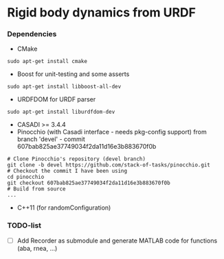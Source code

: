 # Rigid body dynamics from URDF


### Dependencies
* CMake
```
sudo apt-get install cmake
```
* Boost for unit-testing and some asserts
```
sudo apt-get install libboost-all-dev
```
* URDFDOM for URDF parser
```
sudo apt-get install liburdfdom-dev
```
* CASADI >= 3.4.4
* Pinocchio (with Casadi interface - needs pkg-config support) from branch 'devel' - commit 607bab825ae37749034f2da11d16e3b883670f0b
```
# Clone Pinocchio's repository (devel branch)
git clone -b devel https://github.com/stack-of-tasks/pinocchio.git
# Checkout the commit I have been using
cd pinocchio
git checkout 607bab825ae37749034f2da11d16e3b883670f0b
# Build from source
...
```
* C++11 (for randomConfiguration)

### TODO-list
* [ ] Add Recorder as submodule and generate MATLAB code for functions (aba, rnea, ...)
